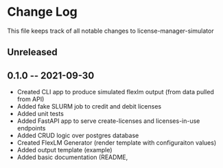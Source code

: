 # Change Log

This file keeps track of all notable changes to license-manager-simulator

## Unreleased

## 0.1.0 -- 2021-09-30
* Created CLI app to produce simulated flexlm output (from data pulled from API)
* Added fake SLURM job to credit and debit licenses
* Added unit tests
* Added FastAPI app to serve create-licenses and licenses-in-use endpoints
* Added CRUD logic over postgres database
* Created FlexLM Generator (render template with configuraiton values)
* Added output template (example)
* Added basic documentation (README,
